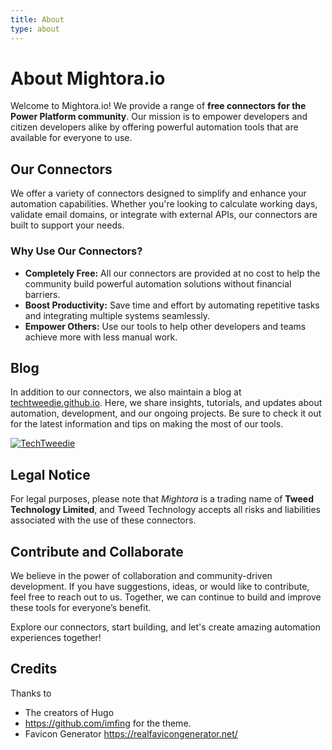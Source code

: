 ```yaml
---
title: About
type: about
---
```


# About Mightora.io

Welcome to Mightora.io! We provide a range of **free connectors for the Power Platform community**. Our mission is to empower developers and citizen developers alike by offering powerful automation tools that are available for everyone to use.

## Our Connectors

We offer a variety of connectors designed to simplify and enhance your automation capabilities. Whether you're looking to calculate working days, validate email domains, or integrate with external APIs, our connectors are built to support your needs.

### Why Use Our Connectors?

- **Completely Free:** All our connectors are provided at no cost to help the community build powerful automation solutions without financial barriers.
- **Boost Productivity:** Save time and effort by automating repetitive tasks and integrating multiple systems seamlessly.
- **Empower Others:** Use our tools to help other developers and teams achieve more with less manual work.

## Blog

In addition to our connectors, we also maintain a blog at [techtweedie.github.io](https://techtweedie.github.io). Here, we share insights, tutorials, and updates about automation, development, and our ongoing projects. Be sure to check it out for the latest information and tips on making the most of our tools.

[![TechTweedie](/images/TechTweedie_bw.png)](https://techtweedie.github.io)


## Legal Notice

For legal purposes, please note that *Mightora* is a trading name of **Tweed Technology Limited**, and Tweed Technology accepts all risks and liabilities associated with the use of these connectors.

## Contribute and Collaborate

We believe in the power of collaboration and community-driven development. If you have suggestions, ideas, or would like to contribute, feel free to reach out to us. Together, we can continue to build and improve these tools for everyone’s benefit.

Explore our connectors, start building, and let's create amazing automation experiences together!

## Credits
Thanks to
- The creators of Hugo
- https://github.com/imfing for the theme. 
- Favicon Generator https://realfavicongenerator.net/



